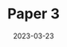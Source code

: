---
layout: default+toc
title: Paper 3
authors:
  - Jane Doe
date: 2023-03-23
tags:
  - R
  - visualization
summary: This paper discusses the efficacity of latest visualization methods using R studio.
type: white-paper
---